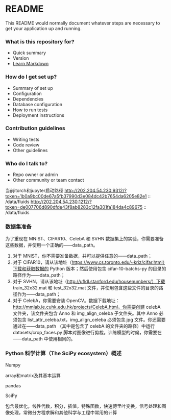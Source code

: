 # README #

This README would normally document whatever steps are necessary to get your application up and running.

### What is this repository for? ###

* Quick summary
* Version
* [Learn Markdown](https://bitbucket.org/tutorials/markdowndemo)

### How do I get set up? ###

* Summary of set up
* Configuration
* Dependencies
* Database configuration
* How to run tests
* Deployment instructions

### Contribution guidelines ###

* Writing tests
* Code review
* Other guidelines

### Who do I talk to? ###

* Repo owner or admin
* Other community or team contact

当前itorch和jupyter启动路径
http://202.204.54.230:9312/?token=1b0a9bc00de67a5fb37990d3e084dc42b7654da6205e82e1 :: /data/fluids
http://202.204.54.230:1212/?token=de007706d890dfde43f8ab8283c12fa301fa184da4c89675 :: /data/fluids

### 数据集准备
为了重现在 MNIST、CIFAR10、CelebA 和 SVHN 数据集上的实验，你需要准备这些数据，并使用一个正确的——data_path。

1. 对于 MNIST，你不需要准备数据，并可以提供任意的——data_path；
2. 对于 CIFAR10，请从该地址（https://www.cs.toronto.edu/~kriz/cifar.html）下载和获取数据的 Python 版本；然后使用包含 cifar-10-batchs-py 的目录的路径作为——data_path；
3. 对于 SVHN，请从该地址（http://ufldl.stanford.edu/housenumbers/）下载 train_32x32.mat 和 test_32x32.mat 文件，并使用包含这些文件的目录的路径作为——data_path；
4. 对于 CelebA，你需要安装 OpenCV。数据下载地址：http://mmlab.ie.cuhk.edu.hk/projects/CelebA.html。你需要创建 celebA 文件夹，该文件夹包含 Anno 和 img_align_celeba 子文件夹。其中 Anno 必须包含 list_attr_celeba.txt，img_align_celeba 必须包含.jpg 文件。你还需要通过在——data_path （其中是包含了 celebA 的文件夹的路径）中运行 datasets/crop_faces.py 脚本对图像进行剪裁。训练模型的时候，你需要在——data_path 中使用相同的。

### Python 科学计算（The SciPy ecosystem）概述

Numpy

array和matrix及其基本运算

pandas

SciPy

包含最优化，线性代数，积分，插值，特殊函数，快速傅里叶变换，信号处理和图像处理，常微分方程求解和其他科学与工程中常用的计算







